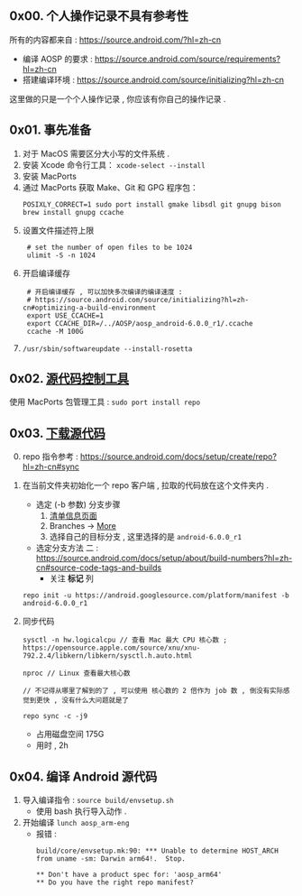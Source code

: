 
## 0x00. 个人操作记录不具有参考性

所有的内容都来自 : https://source.android.com/?hl=zh-cn
- 编译 AOSP 的要求 : https://source.android.com/source/requirements?hl=zh-cn
- 搭建编译环境 : https://source.android.com/source/initializing?hl=zh-cn

这里做的只是一个个人操作记录 , 你应该有你自己的操作记录 . 

## 0x01. 事先准备
1. 对于 MacOS 需要区分大小写的文件系统 . 
2. 安装 Xcode 命令行工具： `xcode-select --install`
3. 安装 MacPorts
4. 通过 MacPorts 获取 Make、Git 和 GPG 程序包：
   ```
   POSIXLY_CORRECT=1 sudo port install gmake libsdl git gnupg bison
   brew install gnupg ccache
   ```
5. 设置文件描述符上限
   ```
    # set the number of open files to be 1024
    ulimit -S -n 1024
   ```
6. 开启编译缓存
   ```
    # 开启编译缓存 , 可以加快多次编译的编译速度 : 
    # https://source.android.com/source/initializing?hl=zh-cn#optimizing-a-build-environment
    export USE_CCACHE=1
    export CCACHE_DIR=/../AOSP/aosp_android-6.0.0_r1/.ccache
    ccache -M 100G
   ```
7. `/usr/sbin/softwareupdate --install-rosetta`

## 0x02. [源代码控制工具](https://source.android.com/docs/setup/download?hl=zh-cn#installing-repo)

使用 MacPorts 包管理工具 : `sudo port install repo `

## 0x03. [下载源代码](https://source.android.com/docs/setup/download/downloading?hl=zh-cn)

0. repo 指令参考 : https://source.android.com/docs/setup/create/repo?hl=zh-cn#sync

1. 在当前文件夹初始化一个 repo 客户端 , 拉取的代码放在这个文件夹内 . 
    - 选定 (-b 参数) 分支步骤
       1. [清单信息页面](https://android.googlesource.com/platform/manifest) 
       2. Branches -> [More](https://android.googlesource.com/platform/manifest/+refs)
       3. 选择自己的目标分支 , 这里选择的是 `android-6.0.0_r1`
    - 选定分支方法 二 : https://source.android.com/docs/setup/about/build-numbers?hl=zh-cn#source-code-tags-and-builds
      - 关注 **标记** 列
    ```
    repo init -u https://android.googlesource.com/platform/manifest -b android-6.0.0_r1

    ```

3. 同步代码
    ```shell
    sysctl -n hw.logicalcpu // 查看 Mac 最大 CPU 核心数 ; https://opensource.apple.com/source/xnu/xnu-792.2.4/libkern/libkern/sysctl.h.auto.html

    nproc // Linux 查看最大核心数

    // 不记得从哪里了解到的了 , 可以使用 核心数的 2 倍作为 job 数 , 倒没有实际感觉到更快 , 没有什么大问题就是了

    repo sync -c -j9
    ```
   - 占用磁盘空间 175G
   - 用时 , 2h

## 0x04. 编译 Android 源代码

1. 导入编译指令 : `source build/envsetup.sh`
   - 使用 bash 执行导入动作 . 
2. 开始编译 `lunch aosp_arm-eng`
   - 报错 : 
     ```
     build/core/envsetup.mk:90: *** Unable to determine HOST_ARCH from uname -sm: Darwin arm64!.  Stop.

     ** Don't have a product spec for: 'aosp_arm64'
     ** Do you have the right repo manifest?
     ```